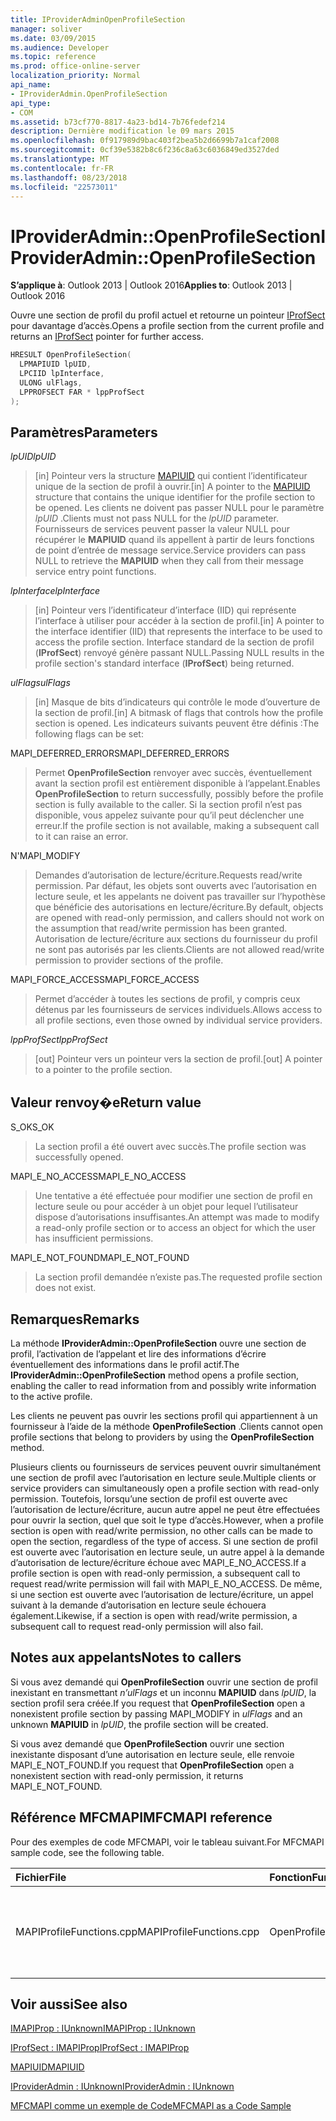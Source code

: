 ```yaml
---
title: IProviderAdminOpenProfileSection
manager: soliver
ms.date: 03/09/2015
ms.audience: Developer
ms.topic: reference
ms.prod: office-online-server
localization_priority: Normal
api_name:
- IProviderAdmin.OpenProfileSection
api_type:
- COM
ms.assetid: b73cf770-8817-4a23-bd14-7b76fedef214
description: Dernière modification le 09 mars 2015
ms.openlocfilehash: 0f917989d9bac403f2bea5b2d6699b7a1caf2008
ms.sourcegitcommit: 0cf39e5382b8c6f236c8a63c6036849ed3527ded
ms.translationtype: MT
ms.contentlocale: fr-FR
ms.lasthandoff: 08/23/2018
ms.locfileid: "22573011"
---
```

# <a name="iprovideradminopenprofilesection"></a><span data-ttu-id="5eabf-103">IProviderAdmin::OpenProfileSection</span><span class="sxs-lookup"><span data-stu-id="5eabf-103">IProviderAdmin::OpenProfileSection</span></span>

  
  
<span data-ttu-id="5eabf-104">**S’applique à**: Outlook 2013 | Outlook 2016</span><span class="sxs-lookup"><span data-stu-id="5eabf-104">**Applies to**: Outlook 2013 | Outlook 2016</span></span> 
  
<span data-ttu-id="5eabf-105">Ouvre une section de profil du profil actuel et retourne un pointeur [IProfSect](iprofsectimapiprop.md) pour davantage d’accès.</span><span class="sxs-lookup"><span data-stu-id="5eabf-105">Opens a profile section from the current profile and returns an [IProfSect](iprofsectimapiprop.md) pointer for further access.</span></span> 
  
```cpp
HRESULT OpenProfileSection(
  LPMAPIUID lpUID,
  LPCIID lpInterface,
  ULONG ulFlags,
  LPPROFSECT FAR * lppProfSect
);
```

## <a name="parameters"></a><span data-ttu-id="5eabf-106">Paramètres</span><span class="sxs-lookup"><span data-stu-id="5eabf-106">Parameters</span></span>

 <span data-ttu-id="5eabf-107">_lpUID_</span><span class="sxs-lookup"><span data-stu-id="5eabf-107">_lpUID_</span></span>
  
> <span data-ttu-id="5eabf-108">[in] Pointeur vers la structure [MAPIUID](mapiuid.md) qui contient l’identificateur unique de la section de profil à ouvrir.</span><span class="sxs-lookup"><span data-stu-id="5eabf-108">[in] A pointer to the [MAPIUID](mapiuid.md) structure that contains the unique identifier for the profile section to be opened.</span></span> <span data-ttu-id="5eabf-109">Les clients ne doivent pas passer NULL pour le paramètre _lpUID_ .</span><span class="sxs-lookup"><span data-stu-id="5eabf-109">Clients must not pass NULL for the  _lpUID_ parameter.</span></span> <span data-ttu-id="5eabf-110">Fournisseurs de services peuvent passer la valeur NULL pour récupérer le **MAPIUID** quand ils appellent à partir de leurs fonctions de point d’entrée de message service.</span><span class="sxs-lookup"><span data-stu-id="5eabf-110">Service providers can pass NULL to retrieve the **MAPIUID** when they call from their message service entry point functions.</span></span> 
    
 <span data-ttu-id="5eabf-111">_lpInterface_</span><span class="sxs-lookup"><span data-stu-id="5eabf-111">_lpInterface_</span></span>
  
> <span data-ttu-id="5eabf-112">[in] Pointeur vers l’identificateur d’interface (IID) qui représente l’interface à utiliser pour accéder à la section de profil.</span><span class="sxs-lookup"><span data-stu-id="5eabf-112">[in] A pointer to the interface identifier (IID) that represents the interface to be used to access the profile section.</span></span> <span data-ttu-id="5eabf-113">Interface standard de la section de profil (**IProfSect**) renvoyé génère passant NULL.</span><span class="sxs-lookup"><span data-stu-id="5eabf-113">Passing NULL results in the profile section's standard interface (**IProfSect**) being returned.</span></span> 
    
 <span data-ttu-id="5eabf-114">_ulFlags_</span><span class="sxs-lookup"><span data-stu-id="5eabf-114">_ulFlags_</span></span>
  
> <span data-ttu-id="5eabf-115">[in] Masque de bits d’indicateurs qui contrôle le mode d’ouverture de la section de profil.</span><span class="sxs-lookup"><span data-stu-id="5eabf-115">[in] A bitmask of flags that controls how the profile section is opened.</span></span> <span data-ttu-id="5eabf-116">Les indicateurs suivants peuvent être définis :</span><span class="sxs-lookup"><span data-stu-id="5eabf-116">The following flags can be set:</span></span>
    
<span data-ttu-id="5eabf-117">MAPI_DEFERRED_ERRORS</span><span class="sxs-lookup"><span data-stu-id="5eabf-117">MAPI_DEFERRED_ERRORS</span></span> 
  
> <span data-ttu-id="5eabf-118">Permet **OpenProfileSection** renvoyer avec succès, éventuellement avant la section profil est entièrement disponible à l’appelant.</span><span class="sxs-lookup"><span data-stu-id="5eabf-118">Enables **OpenProfileSection** to return successfully, possibly before the profile section is fully available to the caller.</span></span> <span data-ttu-id="5eabf-119">Si la section profil n’est pas disponible, vous appelez suivante pour qu’il peut déclencher une erreur.</span><span class="sxs-lookup"><span data-stu-id="5eabf-119">If the profile section is not available, making a subsequent call to it can raise an error.</span></span> 
    
<span data-ttu-id="5eabf-120">N'</span><span class="sxs-lookup"><span data-stu-id="5eabf-120">MAPI_MODIFY</span></span> 
  
> <span data-ttu-id="5eabf-121">Demandes d’autorisation de lecture/écriture.</span><span class="sxs-lookup"><span data-stu-id="5eabf-121">Requests read/write permission.</span></span> <span data-ttu-id="5eabf-122">Par défaut, les objets sont ouverts avec l’autorisation en lecture seule, et les appelants ne doivent pas travailler sur l’hypothèse que bénéficie des autorisations en lecture/écriture.</span><span class="sxs-lookup"><span data-stu-id="5eabf-122">By default, objects are opened with read-only permission, and callers should not work on the assumption that read/write permission has been granted.</span></span> <span data-ttu-id="5eabf-123">Autorisation de lecture/écriture aux sections du fournisseur du profil ne sont pas autorisés par les clients.</span><span class="sxs-lookup"><span data-stu-id="5eabf-123">Clients are not allowed read/write permission to provider sections of the profile.</span></span>
    
<span data-ttu-id="5eabf-124">MAPI_FORCE_ACCESS</span><span class="sxs-lookup"><span data-stu-id="5eabf-124">MAPI_FORCE_ACCESS</span></span>
  
> <span data-ttu-id="5eabf-125">Permet d’accéder à toutes les sections de profil, y compris ceux détenus par les fournisseurs de services individuels.</span><span class="sxs-lookup"><span data-stu-id="5eabf-125">Allows access to all profile sections, even those owned by individual service providers.</span></span>
    
 <span data-ttu-id="5eabf-126">_lppProfSect_</span><span class="sxs-lookup"><span data-stu-id="5eabf-126">_lppProfSect_</span></span>
  
> <span data-ttu-id="5eabf-127">[out] Pointeur vers un pointeur vers la section de profil.</span><span class="sxs-lookup"><span data-stu-id="5eabf-127">[out] A pointer to a pointer to the profile section.</span></span>
    
## <a name="return-value"></a><span data-ttu-id="5eabf-128">Valeur renvoy�e</span><span class="sxs-lookup"><span data-stu-id="5eabf-128">Return value</span></span>

<span data-ttu-id="5eabf-129">S_OK</span><span class="sxs-lookup"><span data-stu-id="5eabf-129">S_OK</span></span> 
  
> <span data-ttu-id="5eabf-130">La section profil a été ouvert avec succès.</span><span class="sxs-lookup"><span data-stu-id="5eabf-130">The profile section was successfully opened.</span></span>
    
<span data-ttu-id="5eabf-131">MAPI_E_NO_ACCESS</span><span class="sxs-lookup"><span data-stu-id="5eabf-131">MAPI_E_NO_ACCESS</span></span> 
  
> <span data-ttu-id="5eabf-132">Une tentative a été effectuée pour modifier une section de profil en lecture seule ou pour accéder à un objet pour lequel l’utilisateur dispose d’autorisations insuffisantes.</span><span class="sxs-lookup"><span data-stu-id="5eabf-132">An attempt was made to modify a read-only profile section or to access an object for which the user has insufficient permissions.</span></span>
    
<span data-ttu-id="5eabf-133">MAPI_E_NOT_FOUND</span><span class="sxs-lookup"><span data-stu-id="5eabf-133">MAPI_E_NOT_FOUND</span></span> 
  
> <span data-ttu-id="5eabf-134">La section profil demandée n’existe pas.</span><span class="sxs-lookup"><span data-stu-id="5eabf-134">The requested profile section does not exist.</span></span>
    
## <a name="remarks"></a><span data-ttu-id="5eabf-135">Remarques</span><span class="sxs-lookup"><span data-stu-id="5eabf-135">Remarks</span></span>

<span data-ttu-id="5eabf-136">La méthode **IProviderAdmin::OpenProfileSection** ouvre une section de profil, l’activation de l’appelant et lire des informations d’écrire éventuellement des informations dans le profil actif.</span><span class="sxs-lookup"><span data-stu-id="5eabf-136">The **IProviderAdmin::OpenProfileSection** method opens a profile section, enabling the caller to read information from and possibly write information to the active profile.</span></span> 
  
<span data-ttu-id="5eabf-137">Les clients ne peuvent pas ouvrir les sections profil qui appartiennent à un fournisseur à l’aide de la méthode **OpenProfileSection** .</span><span class="sxs-lookup"><span data-stu-id="5eabf-137">Clients cannot open profile sections that belong to providers by using the **OpenProfileSection** method.</span></span> 
  
<span data-ttu-id="5eabf-138">Plusieurs clients ou fournisseurs de services peuvent ouvrir simultanément une section de profil avec l’autorisation en lecture seule.</span><span class="sxs-lookup"><span data-stu-id="5eabf-138">Multiple clients or service providers can simultaneously open a profile section with read-only permission.</span></span> <span data-ttu-id="5eabf-139">Toutefois, lorsqu’une section de profil est ouverte avec l’autorisation de lecture/écriture, aucun autre appel ne peut être effectuées pour ouvrir la section, quel que soit le type d’accès.</span><span class="sxs-lookup"><span data-stu-id="5eabf-139">However, when a profile section is open with read/write permission, no other calls can be made to open the section, regardless of the type of access.</span></span> <span data-ttu-id="5eabf-140">Si une section de profil est ouverte avec l’autorisation en lecture seule, un autre appel à la demande d’autorisation de lecture/écriture échoue avec MAPI_E_NO_ACCESS.</span><span class="sxs-lookup"><span data-stu-id="5eabf-140">If a profile section is open with read-only permission, a subsequent call to request read/write permission will fail with MAPI_E_NO_ACCESS.</span></span> <span data-ttu-id="5eabf-141">De même, si une section est ouverte avec l’autorisation de lecture/écriture, un appel suivant à la demande d’autorisation en lecture seule échouera également.</span><span class="sxs-lookup"><span data-stu-id="5eabf-141">Likewise, if a section is open with read/write permission, a subsequent call to request read-only permission will also fail.</span></span> 
  
## <a name="notes-to-callers"></a><span data-ttu-id="5eabf-142">Notes aux appelants</span><span class="sxs-lookup"><span data-stu-id="5eabf-142">Notes to callers</span></span>

<span data-ttu-id="5eabf-143">Si vous avez demandé qui **OpenProfileSection** ouvrir une section de profil inexistant en transmettant _n’ulFlags_ et un inconnu **MAPIUID** dans _lpUID_, la section profil sera créée.</span><span class="sxs-lookup"><span data-stu-id="5eabf-143">If you request that **OpenProfileSection** open a nonexistent profile section by passing MAPI_MODIFY in  _ulFlags_ and an unknown **MAPIUID** in  _lpUID_, the profile section will be created.</span></span> 
  
<span data-ttu-id="5eabf-144">Si vous avez demandé que **OpenProfileSection** ouvrir une section inexistante disposant d’une autorisation en lecture seule, elle renvoie MAPI_E_NOT_FOUND.</span><span class="sxs-lookup"><span data-stu-id="5eabf-144">If you request that **OpenProfileSection** open a nonexistent section with read-only permission, it returns MAPI_E_NOT_FOUND.</span></span> 
  
## <a name="mfcmapi-reference"></a><span data-ttu-id="5eabf-145">Référence MFCMAPI</span><span class="sxs-lookup"><span data-stu-id="5eabf-145">MFCMAPI reference</span></span>

<span data-ttu-id="5eabf-146">Pour des exemples de code MFCMAPI, voir le tableau suivant.</span><span class="sxs-lookup"><span data-stu-id="5eabf-146">For MFCMAPI sample code, see the following table.</span></span>
  
|<span data-ttu-id="5eabf-147">**Fichier**</span><span class="sxs-lookup"><span data-stu-id="5eabf-147">**File**</span></span>|<span data-ttu-id="5eabf-148">**Fonction**</span><span class="sxs-lookup"><span data-stu-id="5eabf-148">**Function**</span></span>|<span data-ttu-id="5eabf-149">**Commentaire**</span><span class="sxs-lookup"><span data-stu-id="5eabf-149">**Comment**</span></span>|
|:-----|:-----|:-----|
|<span data-ttu-id="5eabf-150">MAPIProfileFunctions.cpp</span><span class="sxs-lookup"><span data-stu-id="5eabf-150">MAPIProfileFunctions.cpp</span></span>  <br/> |<span data-ttu-id="5eabf-151">OpenProfileSection</span><span class="sxs-lookup"><span data-stu-id="5eabf-151">OpenProfileSection</span></span>  <br/> |<span data-ttu-id="5eabf-152">MFCMAPI utilise la méthode **IProviderAdmin::OpenProfileSection** pour ouvrir une section de profil du profil actuel.</span><span class="sxs-lookup"><span data-stu-id="5eabf-152">MFCMAPI uses the **IProviderAdmin::OpenProfileSection** method to open a profile section from the current profile.</span></span>  <br/> |
   
## <a name="see-also"></a><span data-ttu-id="5eabf-153">Voir aussi</span><span class="sxs-lookup"><span data-stu-id="5eabf-153">See also</span></span>



[<span data-ttu-id="5eabf-154">IMAPIProp : IUnknown</span><span class="sxs-lookup"><span data-stu-id="5eabf-154">IMAPIProp : IUnknown</span></span>](imapipropiunknown.md)
  
[<span data-ttu-id="5eabf-155">IProfSect : IMAPIProp</span><span class="sxs-lookup"><span data-stu-id="5eabf-155">IProfSect : IMAPIProp</span></span>](iprofsectimapiprop.md)
  
[<span data-ttu-id="5eabf-156">MAPIUID</span><span class="sxs-lookup"><span data-stu-id="5eabf-156">MAPIUID</span></span>](mapiuid.md)
  
[<span data-ttu-id="5eabf-157">IProviderAdmin : IUnknown</span><span class="sxs-lookup"><span data-stu-id="5eabf-157">IProviderAdmin : IUnknown</span></span>](iprovideradminiunknown.md)


[<span data-ttu-id="5eabf-158">MFCMAPI comme un exemple de Code</span><span class="sxs-lookup"><span data-stu-id="5eabf-158">MFCMAPI as a Code Sample</span></span>](mfcmapi-as-a-code-sample.md)

